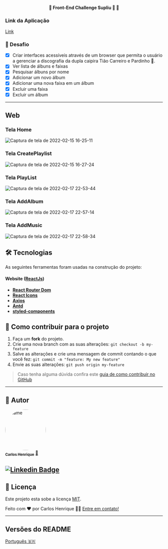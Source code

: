 <h4 align="center"> 
	🚧  Front-End Challenge Supliu 🚀 🚧
</h4>

### Link da Aplicação
[Link](https://front-end-challenge-supliu.vercel.app/)


### 🏅  Desafio
- [x] Criar interfaces acessíveis através de um browser que permita o usuário a gerenciar a discografia da dupla caipira Tião Carreiro e Pardinho 🤠.
- [x] Ver lista de álbuns e faixas
- [x] Pesquisar álbuns por nome
- [x] Adicionar um novo álbum
- [x] Adicionar uma nova faixa em um álbum
- [x] Excluir uma faixa
- [x] Excluir um álbum

---

## Web

### Tela Home
![Captura de tela de 2022-02-15 16-25-11](https://user-images.githubusercontent.com/14335370/169169345-f8f8a014-0df0-4f0b-8d62-3c3a4d86c5c7.png)


### Tela CreatePlaylist
![Captura de tela de 2022-02-15 16-27-24](https://user-images.githubusercontent.com/14335370/169172782-ce237068-966f-44eb-a529-fec70444d407.png)

### Tela PlayList
![Captura de tela de 2022-02-17 22-53-44](https://user-images.githubusercontent.com/14335370/169172998-dc8507ba-33f7-43e6-ae6a-51d2491b4121.png)

### Tela AddAlbum
![Captura de tela de 2022-02-17 22-57-14](https://user-images.githubusercontent.com/14335370/169173356-9b54f43e-68b0-401d-80cb-4411f45cf651.png)

### Tela AddMusic
![Captura de tela de 2022-02-17 22-58-34](https://user-images.githubusercontent.com/14335370/169173432-3b09ac8b-2151-4c00-80cc-062b10e0f3b1.png)


## 🛠 Tecnologias

As seguintes ferramentas foram usadas na construção do projeto:

#### **Website**  ([ReactJs](https://reactjs.org/))

-   **[React Router Dom](https://github.com/ReactTraining/react-router/tree/master/packages/react-router-dom)**
-   **[React Icons](https://react-icons.github.io/react-icons/)**
-   **[Axios](https://github.com/axios/axios)**
-   **[Antd](https://ant.design/)**
-   **[styled-components](https://styled-components.com/)**

## 💪 Como contribuir para o projeto

1. Faça um **fork** do projeto.
2. Crie uma nova branch com as suas alterações: `git checkout -b my-feature`
3. Salve as alterações e crie uma mensagem de commit contando o que você fez: `git commit -m "feature: My new feature"`
4. Envie as suas alterações: `git push origin my-feature`
> Caso tenha alguma dúvida confira este [guia de como contribuir no GitHub](./CONTRIBUTING.md)

---

## 🦸 Autor

<a href="https://github.com/HEINRICK7">
 <img style="border-radius: 50%;" src="https://user-images.githubusercontent.com/14335370/153650468-2cdaf2d2-6ae6-47d3-b127-1ed03c1f6ca9.png" width="130px;" height="130px" alt="name"/>
 <br />
 <sub><b>Carlos Henrique</b></sub></a> <a href="https://github.com/HEINRICK7" title="gitHub">🚀</a>
 <br />

[![Linkedin Badge](https://img.shields.io/badge/-Henrique-blue?style=flat-square&logo=Linkedin&logoColor=white&link=https://www.linkedin.com/in/heinrickcostta/)](https://www.linkedin.com/in/heinrickcostta/) 
---
## 📝 Licença

Este projeto esta sobe a licença [MIT](./LICENSE).

Feito com ❤️ por Carlos Henrique 👋🏽 [Entre em contato!](https://www.linkedin.com/in/heinrickcostta/)

---

##  Versões do README

[Português 🇧🇷](./README.md)
